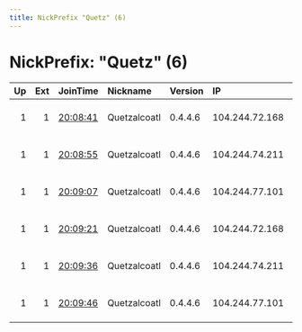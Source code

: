 ```yaml
---
title: NickPrefix "Quetz" (6)
---
```


# NickPrefix: "Quetz" (6)

|   Up |   Ext | JoinTime                                                                                            | Nickname     | Version   | IP             | AS                 | CC   |   ORp |   Dirp | OS    | Contact                             |   eFamMembers |
|-----:|------:|:----------------------------------------------------------------------------------------------------|:-------------|:----------|:---------------|:-------------------|:-----|------:|-------:|:------|:------------------------------------|--------------:|
|    1 |     1 | [20:08:41](https://metrics.torproject.org/rs.html#details/5D98A8A2F60F26C65E34F4205BE77219E10EFB09) | Quetzalcoatl | 0.4.4.6   | 104.244.72.168 | FranTech Solutions | us   |  9000 |   9001 | Linux | Quetzalcoatl relays AT protonmail.c |            20 |
|    1 |     1 | [20:08:55](https://metrics.torproject.org/rs.html#details/10D5A1CC50849F63A91B3DF8068F806EE3532541) | Quetzalcoatl | 0.4.4.6   | 104.244.74.211 | FranTech Solutions | us   |  9000 |   9001 | Linux | Quetzalcoatl relays AT protonmail.c |            20 |
|    1 |     1 | [20:09:07](https://metrics.torproject.org/rs.html#details/656BA6C00B21DB086611171C946288A29E2DF5BC) | Quetzalcoatl | 0.4.4.6   | 104.244.77.101 | FranTech Solutions | lu   |  9000 |   9001 | Linux | Quetzalcoatl relays AT protonmail.c |            20 |
|    1 |     1 | [20:09:21](https://metrics.torproject.org/rs.html#details/CDF6AECEA9A9092CA9859A78652AE60D359A44F6) | Quetzalcoatl | 0.4.4.6   | 104.244.72.168 | FranTech Solutions | us   |  9100 |   9101 | Linux | Quetzalcoatl relays AT protonmail.c |            20 |
|    1 |     1 | [20:09:36](https://metrics.torproject.org/rs.html#details/4CE422446D43B0A21F0F9CA146D9075583402102) | Quetzalcoatl | 0.4.4.6   | 104.244.74.211 | FranTech Solutions | us   |  9100 |   9101 | Linux | Quetzalcoatl relays AT protonmail.c |            20 |
|    1 |     1 | [20:09:46](https://metrics.torproject.org/rs.html#details/48A7E3A169F86E45A00284E1303793AFFA61F1EA) | Quetzalcoatl | 0.4.4.6   | 104.244.77.101 | FranTech Solutions | lu   |  9100 |   9101 | Linux | Quetzalcoatl relays AT protonmail.c |            20 |
